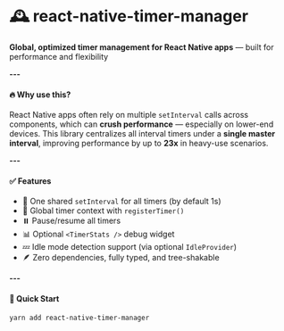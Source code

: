# **🕰️ react-native-timer-manager**

****Global, optimized timer management for React Native apps**** — built for performance and flexibility

**---**

#### **🔥 Why use this?**

React Native apps often rely on multiple `setInterval` calls across components, which can ****crush performance**** — especially on lower-end devices.
This library centralizes all interval timers under a ****single master interval****, improving performance by up to ****23x**** in heavy-use scenarios.

**---**

#### **✅ Features**

- 🔁 One shared `setInterval` for all timers (by default 1s)
- 🧠 Global timer context with `registerTimer()`
- ⏸️ Pause/resume all timers
- 📊 Optional `<TimerStats />` debug widget
- 💤 Idle mode detection support (via optional `IdleProvider`)
- 🪶 Zero dependencies, fully typed, and tree-shakable

**---**

#### **🚀 Quick Start**

```bash
yarn add react-native-timer-manager